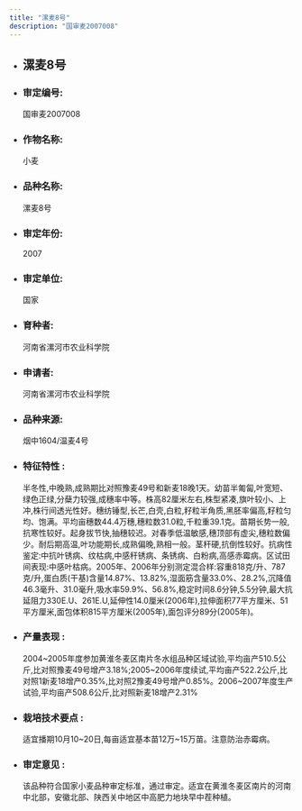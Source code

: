 ```yaml
---
title: "漯麦8号"
description: "国审麦2007008"
---
```

* ## 漯麦8号
* ###  审定编号:  
   国审麦2007008

*  ### 作物名称:  
   小麦

*   ###  品种名称: 
    漯麦8号

*   ### 审定年份: 
    2007

*   ### 审定单位:  
    国家

*   ### 育种者:  
    河南省漯河市农业科学院

*   ### 申请者:  
    河南省漯河市农业科学院

*   ### 品种来源:  
    烟中1604/温麦4号

*   ### 特征特性 : 
    半冬性,中晚熟,成熟期比对照豫麦49号和新麦18晚1天。幼苗半匍匐,叶宽短、绿色正绿,分蘖力较强,成穗率中等。株高82厘米左右,株型紧凑,旗叶较小、上冲,株行间透光性好。穗纺锤型,长芒,白壳,白粒,籽粒半角质,黑胚率偏高,籽粒匀均、饱满。平均亩穗数44.4万穗,穗粒数31.0粒,千粒重39.1克。苗期长势一般,抗寒性较好。起身拔节快,抽穗较迟。对春季低温敏感,穗顶部有虚尖,穗粒数偏少。耐后期高温,叶功能期长,成熟偏晚,熟相一般。茎秆硬,抗倒性较好。抗病性鉴定:中抗叶锈病、纹枯病,中感秆锈病、条锈病、白粉病,高感赤霉病。区试田间表现:中感叶枯病。2005年、2006年分别测定混合样:容重818克/升、787克/升,蛋白质(干基)含量14.87%、13.82%,湿面筋含量33.0%、28.2%,沉降值46.3毫升、31.0毫升,吸水率59.9%、56.8%,稳定时间8.6分钟,5.5分钟,最大抗延阻力330E.U、261E.U,延伸性14.0厘米(2006年),拉伸面积77平方厘米、51平方厘米,面包体积815平方厘米(2005年),面包评分89分(2005年)。

*   ### 产量表现 : 
    2004~2005年度参加黄淮冬麦区南片冬水组品种区域试验,平均亩产510.5公斤,比对照豫麦49号增产3.18%;2005~2006年度续试,平均亩产522.2公斤,比对照1新麦18增产0.35%,比对照2豫麦49号增产0.85%。2006~2007年度生产试验,平均亩产508.6公斤,比对照新麦18增产2.31%

*   ### 栽培技术要点 : 
    适宜播期10月10~20日,每亩适宜基本苗12万~15万苗。注意防治赤霉病。

*   ### 审定意见 : 
    该品种符合国家小麦品种审定标准，通过审定。适宜在黄淮冬麦区南片的河南中北部，安徽北部、陕西关中地区中高肥力地块早中茬种植。
